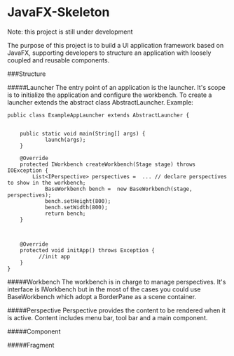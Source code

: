 # JavaFX-Skeleton

Note: this project is still under development

The purpose of this project is to build a UI application framework based on JavaFX, supporting developers to structure an application with loosely coupled and reusable components.


###Structure

#####Launcher
The entry point of an application is the launcher. It's scope is to initialize the application and configure the workbench.
To create a launcher extends the abstract class AbstractLauncher.
Example:

    public class ExampleAppLauncher extends AbstractLauncher {
    
    	
      	public static void main(String[] args) {
        		launch(args);
      	}
    
      	@Override
      	protected IWorkbench createWorkbench(Stage stage) throws IOException {
      	    List<IPerspective> perspectives =  ... // declare perspectives to show in the workbench;
        		BaseWorkbench bench =  new BaseWorkbench(stage, perspectives);
        		bench.setHeight(800);
        		bench.setWidth(800);
        		return bench;
      	}
    	
    	
    
      	@Override
      	protected void initApp() throws Exception {
              //init app
      	}
    }

#####Workbench
The workbench is in charge to manage perspectives. It's interface is IWorkbench but in the most of the cases you could use BaseWorkbench which adopt a BorderPane as a scene container.

#####Perspective
Perspective provides the content to be rendered when it is active. Content includes menu bar, tool bar and a main component.


#####Component


#####Fragment
